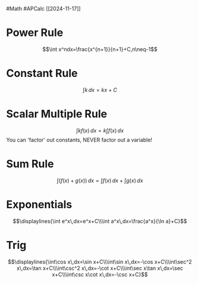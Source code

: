 #Math 
#APCalc 
[[2024-11-17]]
# Power Rule
$$\int x^ndx=\frac{x^{n+1}}{n+1}+C,n\neq-1$$
# Constant Rule
$$\int k\,dx=kx+C$$
# Scalar Multiple Rule
$$\int kf(x)\,dx=k\int f(x)\,dx$$
You can 'factor' out constants, NEVER factor out a variable!
# Sum Rule
$$\int (f(x)+g(x))\,dx=\int f(x) \,dx+\int g(x) \,dx$$
# Exponentials
$$\displaylines{\int e^x\,dx=e^x+C\\\int a^x\,dx=\frac{a^x}{\ln a}+C}$$
# Trig
$$\displaylines{\int\cos x\,dx=\sin x+C\\\int\sin x\,dx=-\cos x+C\\\int\sec^2 x\,dx=\tan x+C\\\int\csc^2 x\,dx=-\cot x+C\\\int\sec x\tan x\,dx=\sec x+C\\\int\csc x\cot x\,dx=-\csc x+C}$$

